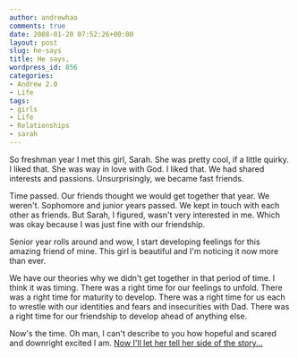 ```yaml
---
author: andrewhao
comments: true
date: 2008-01-20 07:52:26+00:00
layout: post
slug: he-says
title: He says,
wordpress_id: 856
categories:
- Andrew 2.0
- Life
tags:
- girls
- Life
- Relationships
- sarah
---
```


So freshman year I met this girl, Sarah. She was pretty cool, if a little quirky. I liked that. She was way in love with God. I liked that. We had shared interests and passions. Unsurprisingly, we became fast friends.

Time passed. Our friends thought we would get together that year. We weren't. Sophomore and junior years passed. We kept in touch with each other as friends. But Sarah, I figured, wasn't very interested in me. Which was okay because I was just fine with our friendship.

Senior year rolls around and wow, I start developing feelings for this amazing friend of mine. This girl is beautiful and I'm noticing it now more than ever.

We have our theories why we didn't get together in that period of time. I think it was timing. There was a right time for our feelings to unfold. There was a right time for maturity to develop. There was a right time for us each to wrestle with our identities and fears and insecurities with Dad. There was a right time for our friendship to develop ahead of anything else.

Now's the time. Oh man, I can't describe to you how hopeful and scared and downright excited I am. [Now I'll let her tell her side of the story...](http://www.xanga.com/plusonederful)
